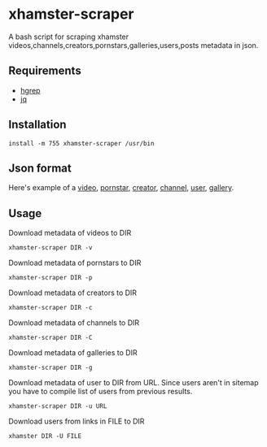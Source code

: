 # xhamster-scraper

A bash script for scraping xhamster videos,channels,creators,pornstars,galleries,users,posts metadata in json.

## Requirements

 - [hgrep](https://github.com/TUVIMEN/hgrep)
 - [jq](https://github.com/stedolan/jq)

## Installation

    install -m 755 xhamster-scraper /usr/bin

## Json format

Here's example of a [video](video-example.json), [pornstar](pornstar-example.json), [creator](creator-example.json), [channel](channel-example.json), [user](user-example.json), [gallery](gallery-example.json).

## Usage

Download metadata of videos to DIR

    xhamster-scraper DIR -v

Download metadata of pornstars to DIR

    xhamster-scraper DIR -p

Download metadata of creators to DIR

    xhamster-scraper DIR -c

Download metadata of channels to DIR

    xhamster-scraper DIR -C

Download metadata of galleries to DIR

    xhamster-scraper DIR -g

Download metadata of user to DIR from URL. Since users aren't in sitemap you have to compile list of users from previous results.

    xhamster-scraper DIR -u URL

Download users from links in FILE to DIR

    xhamster DIR -U FILE
